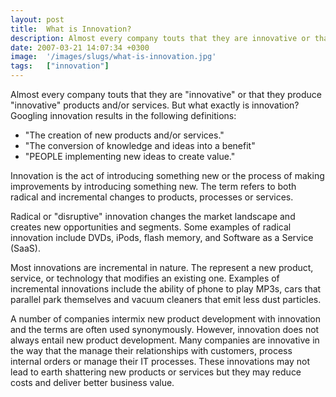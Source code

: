 ```yaml
---
layout: post
title:  What is Innovation?
description: Almost every company touts that they are innovative or that they produce innovative products and/or services. But what exactly is innovation? Googling innovation results in the following definitions- * The creation of new products and/or services. * The conversion of knowledge and ideas into a benefit  * PEOPLE implementing new ideas to create value. Innovation is the act of introducing something new or the process of making improvements by introducing something new. The term refers to both radi
date: 2007-03-21 14:07:34 +0300
image:  '/images/slugs/what-is-innovation.jpg'
tags:   ["innovation"]
---
```

<p>Almost every company touts that they are "innovative" or that they produce "innovative" products and/or services. But what exactly is innovation? Googling innovation results in the following definitions:</p>
<ul>
 <li>"The creation of new products and/or services."</li>
 <li>"The conversion of knowledge and ideas into a benefit"</li>
 <li>"PEOPLE implementing new ideas to create value."</li>
</ul>
Innovation is the act of introducing something new or the process of making improvements by introducing something new. The term refers to both radical and incremental changes to products, processes or services.
<p>Radical or "disruptive" innovation changes the market landscape and creates new opportunities and segments. Some examples of radical innovation include DVDs, iPods, flash memory, and Software as a Service (SaaS).</p>
<p>Most innovations are incremental in nature. The represent a new product, service, or technology that modifies an existing one. Examples of incremental innovations include the ability of phone to play MP3s, cars that parallel park themselves and vacuum cleaners that emit less dust particles.</p>
<p>A number of companies intermix new product development with innovation and the terms are often used synonymously. However, innovation does not always entail new product development. Many companies are innovative in the way that the manage their relationships with customers, process internal orders or manage their IT processes. These innovations may not lead to earth shattering new products or services but they may reduce costs and deliver better business value.</p>

